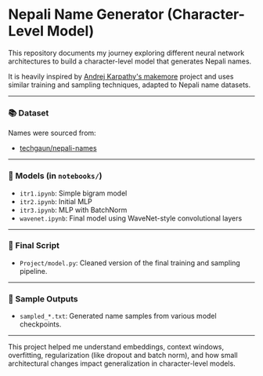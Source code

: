 # Nepali Name Generator (Character-Level Model)

This repository documents my journey exploring different neural network architectures to build a character-level model that generates Nepali names.

It is heavily inspired by [Andrej Karpathy's makemore](https://github.com/karpathy/makemore) project and uses similar training and sampling techniques, adapted to Nepali name datasets.

---

### 📚 Dataset

Names were sourced from:

- [techgaun/nepali-names](https://github.com/techgaun/nepali-names)

---

### 🧠 Models (in `notebooks/`)

- `itr1.ipynb`: Simple bigram model
- `itr2.ipynb`: Initial MLP
- `itr3.ipynb`: MLP with BatchNorm
- `wavenet.ipynb`: Final model using WaveNet-style convolutional layers

---

### 🔧 Final Script

- `Project/model.py`: Cleaned version of the final training and sampling pipeline.

---

### 📄 Sample Outputs

- `sampled_*.txt`: Generated name samples from various model checkpoints.

---

This project helped me understand embeddings, context windows, overfitting, regularization (like dropout and batch norm), and how small architectural changes impact generalization in character-level models.
